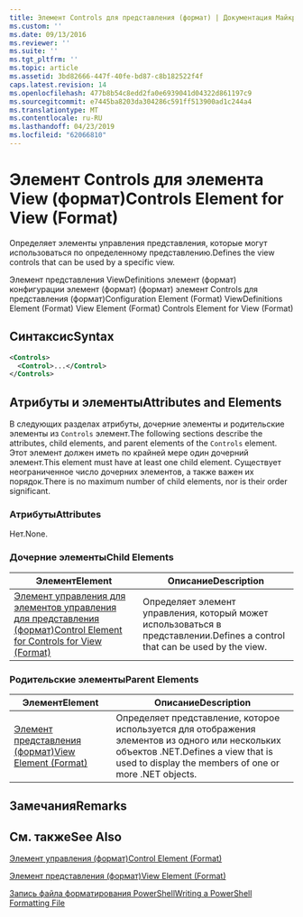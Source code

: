 ```yaml
---
title: Элемент Controls для представления (формат) | Документация Майкрософт
ms.custom: ''
ms.date: 09/13/2016
ms.reviewer: ''
ms.suite: ''
ms.tgt_pltfrm: ''
ms.topic: article
ms.assetid: 3bd82666-447f-40fe-bd87-c8b182522f4f
caps.latest.revision: 14
ms.openlocfilehash: 477b8b54c8edd2fa0e6939041d04322d861197c9
ms.sourcegitcommit: e7445ba8203da304286c591ff513900ad1c244a4
ms.translationtype: MT
ms.contentlocale: ru-RU
ms.lasthandoff: 04/23/2019
ms.locfileid: "62066810"
---
```

# <a name="controls-element-for-view-format"></a><span data-ttu-id="9067f-102">Элемент Controls для элемента View (формат)</span><span class="sxs-lookup"><span data-stu-id="9067f-102">Controls Element for View (Format)</span></span>

<span data-ttu-id="9067f-103">Определяет элементы управления представления, которые могут использоваться по определенному представлению.</span><span class="sxs-lookup"><span data-stu-id="9067f-103">Defines the view controls that can be used by a specific view.</span></span>

<span data-ttu-id="9067f-104">Элемент представления ViewDefinitions элемент (формат) конфигурации элемент (формат) (формат) элемент Controls для представления (формат)</span><span class="sxs-lookup"><span data-stu-id="9067f-104">Configuration Element (Format) ViewDefinitions Element (Format) View Element (Format) Controls Element for View (Format)</span></span>

## <a name="syntax"></a><span data-ttu-id="9067f-105">Синтаксис</span><span class="sxs-lookup"><span data-stu-id="9067f-105">Syntax</span></span>

```xml
<Controls>
  <Control>...</Control>
</Controls>
```

## <a name="attributes-and-elements"></a><span data-ttu-id="9067f-106">Атрибуты и элементы</span><span class="sxs-lookup"><span data-stu-id="9067f-106">Attributes and Elements</span></span>

<span data-ttu-id="9067f-107">В следующих разделах атрибуты, дочерние элементы и родительские элементы из `Controls` элемент.</span><span class="sxs-lookup"><span data-stu-id="9067f-107">The following sections describe the attributes, child elements, and parent elements of the `Controls` element.</span></span> <span data-ttu-id="9067f-108">Этот элемент должен иметь по крайней мере один дочерний элемент.</span><span class="sxs-lookup"><span data-stu-id="9067f-108">This element must have at least one child element.</span></span> <span data-ttu-id="9067f-109">Существует неограниченное число дочерних элементов, а также важен их порядок.</span><span class="sxs-lookup"><span data-stu-id="9067f-109">There is no maximum number of child elements, nor is their order significant.</span></span>

### <a name="attributes"></a><span data-ttu-id="9067f-110">Атрибуты</span><span class="sxs-lookup"><span data-stu-id="9067f-110">Attributes</span></span>

<span data-ttu-id="9067f-111">Нет.</span><span class="sxs-lookup"><span data-stu-id="9067f-111">None.</span></span>

### <a name="child-elements"></a><span data-ttu-id="9067f-112">Дочерние элементы</span><span class="sxs-lookup"><span data-stu-id="9067f-112">Child Elements</span></span>

|<span data-ttu-id="9067f-113">Элемент</span><span class="sxs-lookup"><span data-stu-id="9067f-113">Element</span></span>|<span data-ttu-id="9067f-114">Описание</span><span class="sxs-lookup"><span data-stu-id="9067f-114">Description</span></span>|
|-------------|-----------------|
|[<span data-ttu-id="9067f-115">Элемент управления для элементов управления для представления (формат)</span><span class="sxs-lookup"><span data-stu-id="9067f-115">Control Element for Controls for View (Format)</span></span>](./control-element-for-controls-for-view-format.md)|<span data-ttu-id="9067f-116">Определяет элемент управления, который может использоваться в представлении.</span><span class="sxs-lookup"><span data-stu-id="9067f-116">Defines a control that can be used by the view.</span></span>|

### <a name="parent-elements"></a><span data-ttu-id="9067f-117">Родительские элементы</span><span class="sxs-lookup"><span data-stu-id="9067f-117">Parent Elements</span></span>

|<span data-ttu-id="9067f-118">Элемент</span><span class="sxs-lookup"><span data-stu-id="9067f-118">Element</span></span>|<span data-ttu-id="9067f-119">Описание</span><span class="sxs-lookup"><span data-stu-id="9067f-119">Description</span></span>|
|-------------|-----------------|
|[<span data-ttu-id="9067f-120">Элемент представления (формат)</span><span class="sxs-lookup"><span data-stu-id="9067f-120">View Element (Format)</span></span>](./view-element-format.md)|<span data-ttu-id="9067f-121">Определяет представление, которое используется для отображения элементов из одного или нескольких объектов .NET.</span><span class="sxs-lookup"><span data-stu-id="9067f-121">Defines a view that is used to display the members of one or more .NET objects.</span></span>|

## <a name="remarks"></a><span data-ttu-id="9067f-122">Замечания</span><span class="sxs-lookup"><span data-stu-id="9067f-122">Remarks</span></span>

## <a name="see-also"></a><span data-ttu-id="9067f-123">См. также</span><span class="sxs-lookup"><span data-stu-id="9067f-123">See Also</span></span>

[<span data-ttu-id="9067f-124">Элемент управления (формат)</span><span class="sxs-lookup"><span data-stu-id="9067f-124">Control Element (Format)</span></span>](./control-element-for-controls-for-view-format.md)

[<span data-ttu-id="9067f-125">Элемент представления (формат)</span><span class="sxs-lookup"><span data-stu-id="9067f-125">View Element (Format)</span></span>](./view-element-format.md)

[<span data-ttu-id="9067f-126">Запись файла форматирования PowerShell</span><span class="sxs-lookup"><span data-stu-id="9067f-126">Writing a PowerShell Formatting File</span></span>](./writing-a-powershell-formatting-file.md)

